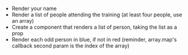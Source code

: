 - Render your name
- Render a list of people attending the training (at least four people, use an array)
- Create a component that renders a list of person, taking the list as a prop
- Render each odd person in blue, if not in red (reminder, array.map's callback second param is the index of the array)
